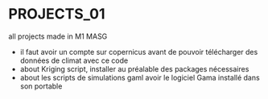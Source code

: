 # PROJECTS_01
all projects made in M1 MASG

- il faut avoir un compte sur copernicus avant de pouvoir télécharger des données de climat avec ce code
- about Kriging script, installer au préalable des packages nécessaires
- about les scripts de simulations gaml avoir le logiciel Gama installé dans son portable
